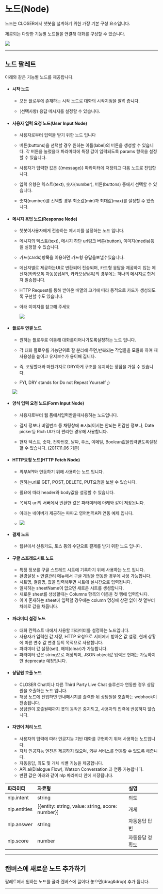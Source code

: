 # 노드\(Node\)

노드는 CLOSER에서 챗봇을 설계하기 위한 가장 기본 구성 요소입니다.

제공되는 다양한 기능별 노드들을 연결해 대화를 구성할 수 있습니다.

![](/assets/builder_flow_editor_nodes.png)

---

## 노드 팔레트

아래와 같은 기능별 노드를 제공합니다.

* #### 시작 노드

  * 모든 플로우에 존재하는 시작 노드로 대화의 시작지점을 알려 줍니다.

  * \(선택사항\) 응답 메시지를 설정할 수 있습니다.

* #### 사용자 입력 요청 노드\(User Input Node\)

  * 사용자로부터 입력을 받기 위한 노드 입니다

  * 버튼\(buttons\)을 선택할 경우 원하는 이름\(label\)의 버튼을 생성할 수 있습니다. 각 버튼을 눌렀을때 파라미터에 특정 값이 입력되도록 params 항목을 설정할 수 있습니다.

  * 사용자가 입력한 값은 {{message}} 파라미터에 저장되고 다음 노드로 진입합니다.

  * 입력 유형은 텍스트\(text\), 숫자\(number\), 버튼\(buttons\) 중에서 선택할 수 있습니다.

  * 숫자\(number\)를 선택할 경우 최소값\(min\)과 최대값\(max\)를 설정할 수 있습니다.

* #### 메시지 응답 노드\(Response Node\)

  * 챗봇이사용자에게 전송하는 메시지를 설정하는 노드 입니다.

  * 메시지의 텍스트\(text\), 메시지 하단 url링크 버튼\(button\), 이미지\(media\)등을 설정할 수 있습니다.

  * 카드\(cards\)항목을 이용하면 카드형 응답을보낼수있습니다.

  * 메신저별로 제공하는UI로 변환되어 전송되며, 카드형 응답을 제공하지 않는 메신저\(카카오톡 자동응답API, 카카오상담톡\)의 경우에는 하나의 메시지로 합쳐져 발송됩니다.

  * HTTP Request를 통해 받아온 배열의 크기에 따라 동적으로 카드가 생성되도록 구현할 수도 있습니다.

  * 아래 이미지를 참고해 주세요

    ![](/assets/builder_response_card.png)

* #### 플로우 연결 노드

  * 원하는 플로우로 이동해 대화를이어나가도록설정하는 노드 입니다.

  * 각 대화 플로우를 기능단위로 잘 분리해 두면,반복되는 작업들을 모듈화 하여 재사용성을 높이고 유지보수가 용이해 집니다.

  * 즉, 코딩할때와 마찬가지로 DRY하게 구조를 유지하는 장점을 가질 수 있습니다.

  * FYI, DRY stands for Do not Repeat Yourself ;\)

  ![](/assets/builder_flow_node.png)

* #### 양식 입력 요청 노드\(Form Input Node\)

  * 사용자로부터 웹 폼에서입력받을때사용하는 노드입니다.

  * 결제 정보나 비밀번호 등 채팅창에 표시되어서는 안되는 민감한 정보나, Date picker등 Rich UI가 더 편리한 경우에 사용합니다.

  * 현재 텍스트, 숫자, 전화번호, 날짜, 주소, 이메일, Boolean값을입력받도록설정할 수 있습니다. \(2017.11.06 기준\)

* #### HTTP요청 노드\(HTTP Fetch Node\)

  * 외부API와 연동하기 위해 사용하는 노드 입니다.

  * 원하는url로 GET, POST, DELETE, PUT요청을 보낼 수 있습니다.

  * 필요에 따라 header와 body값을 설정할 수 있습니다.

  * 목적지 url의 서버에서 반환한 값은 파라미터에 아래와 같이 저장됩니다.

  * 아래는 네이버가 제공하는 파파고 영어번역API 연동 예제 입니다.

  * ![](/assets/builder_http_node.png)

* #### 결제 노드

    * 웹뷰에서 신용카드, 토스 등의 수단으로 결제를 받기 위한 노드 입니다.

* #### 구글 스프레드시트 노드

    * 특정 정보를 구글 스프레드 시트에 기록하기 위해 사용하는 노드 입니다.
    * 환경설정 > 연결관리 메뉴에서 구글 계정을 연동한 경우에 사용 가능합니다.
    * 시트명, 컬럼명, 값을 입력해두면 시트에 실시간으로 입력됩니다.
    * 일치하는 sheetName이 없으면 새로운 시트를 생성합니다.
    * 새로운 sheet를 생성할때는 Columns 항목의 이름을 첫 행에 입력합니다.
    * 이미 존재하는 sheet에 입력할 경우에는 column 명칭에 상관 없이 첫 열부터 차례로 값을 채웁니다.

* #### 파라미터 설정 노드
    * 대화 컨텍스트 내에서 사용할 파라미터를 설정하는 노드입니다.
    * 사용자가 입력한 값 저장, HTTP 요청으로 서버에서 받아온 값 설정, 현재 상황에 따른 변수 값 변경 등의 목적으로 사용합니다.
    * 파라미터 값 설정(set), 해제(clear)가 가능합니다.
    * 파라미터 값은 string으로 저장되며, JSON object값 입력은 현재는 가능하지만 deprecate 예정입니다.

* #### 상담원 호출 노드
    * CLOSER Chat이나 다른 Third Party Live Chat 솔루션과 연동한 경우 상담원을 호출하는 노드 입니다.
    * 해당 노드에 진입하면 안내메시지를 출력한 뒤 상담원을 호출하는 webhook이 전송됩니다.
    * 상담원이 호출될때까지 봇의 동작은 중지되고, 사용자의 입력에 반응하지 않습니다.

* #### 자연어 처리 노드
    * 사용자의 입력에 따라 인공지능 기반 대화를 구현하기 위해 사용하는 노드입니다.
    * 자체 인공지능 엔진은 제공하지 않으며, 외부 서비스를 연동할 수 있도록 해줍니다.
    * 자동응답, 의도 및 개체 식별 기능을 제공합니다.
    * API.ai(Dialogue Flow), Watson Conversation 과 연동 가능합니다.
    * 반환 값은 아래와 같이 nlp 파라미터 안에 저장됩니다.

| 파라미터 | 자료형 | 설명 |
| :--- | :--- | :--- |
| nlp.intent | string | 의도 |
| nlp.entities | [{entity: string, value: string, score: number}] | 개체 |
| nlp.answer | string | 자동응답 답변 |
| nlp.score | number | 자동응답 정확도 |

---

## 캔버스에 새로운 노드 추가하기

팔레트에서 원하는 노드를 골라 캔버스에 끌어다 놓으면\(drag&drop\) 추가 됩니다.

---



